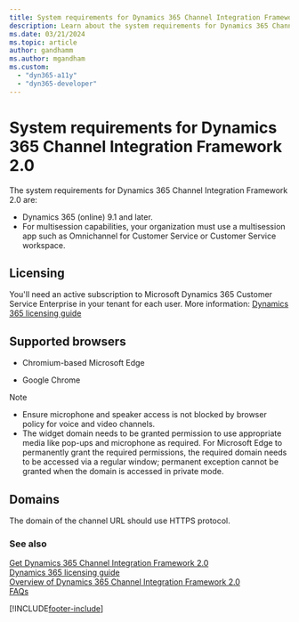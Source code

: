 ```yaml
---
title: System requirements for Dynamics 365 Channel Integration Framework 2.0
description: Learn about the system requirements for Dynamics 365 Channel Integration Framework 2.0 and how to get started using it.
ms.date: 03/21/2024
ms.topic: article
author: gandhamm
ms.author: mgandham
ms.custom: 
  - "dyn365-a11y"
  - "dyn365-developer"
---
```


# System requirements for Dynamics 365 Channel Integration Framework 2.0

The system requirements for Dynamics 365 Channel Integration Framework 2.0 are:

- Dynamics 365 (online) 9.1 and later.
- For multisession capabilities, your organization must use a multisession app such as Omnichannel for Customer Service or Customer Service workspace.

## Licensing

You'll need an active subscription to Microsoft Dynamics 365 Customer Service Enterprise in your tenant for each user. More information: [Dynamics 365 licensing guide](https://go.microsoft.com/fwlink/p/?LinkId=866544)

## Supported browsers

- Chromium-based Microsoft Edge

- Google Chrome

> [!NOTE]
>
> - Ensure microphone and speaker access is not blocked by browser policy for voice and video channels.
> - The widget domain needs to be granted permission to use appropriate media like pop-ups and microphone as required. For Microsoft Edge to permanently grant the required permissions, the required domain needs to be accessed via a regular window; permanent exception cannot be granted when the domain is accessed in private mode.

## Domains

The domain of the channel URL should use HTTPS protocol.

### See also

[Get Dynamics 365 Channel Integration Framework 2.0](get-channel-integration-framework.md)  
[Dynamics 365 licensing guide](https://go.microsoft.com/fwlink/p/?LinkId=866544)  
[Overview of Dynamics 365 Channel Integration Framework 2.0](overview-channel-integration-framework.md)  
[FAQs](../../faq-channel-integration-framework.md)  


[!INCLUDE[footer-include](../../../includes/footer-banner.md)]
